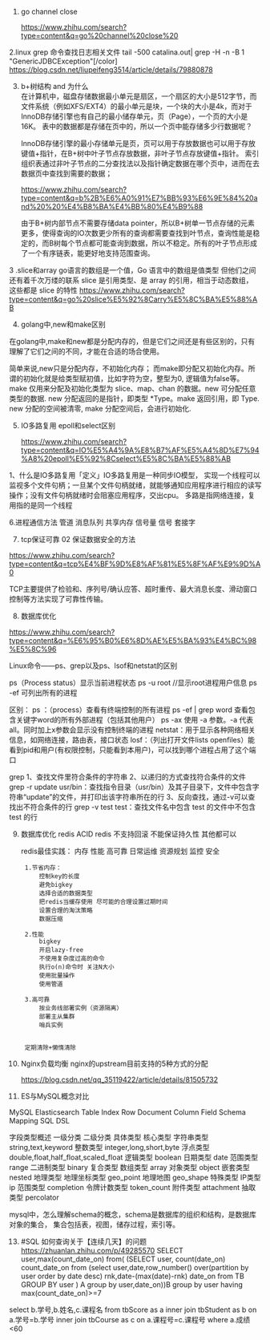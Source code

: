 1. go channel close 

	https://www.zhihu.com/search?type=content&q=go%20channel%20close%20
	
	
2.linux grep 命令查找日志相关文件
tail -500 catalina.out| grep -H -n -B 1 "GenericJDBCException"[/color]	
    https://blog.csdn.net/liupeifeng3514/article/details/79880878	
	
3. b+树结构 and  为什么	
	在计算机中，磁盘存储数据最小单元是扇区，一个扇区的大小是512字节，而文件系统（例如XFS/EXT4）的最小单元是块，一个块的大小是4k，而对于InnoDB存储引擎也有自己的最小储存单元，页（Page），一个页的大小是16K。
	表中的数据都是存储在页中的，所以一个页中能存储多少行数据呢？
	
	InnoDB存储引擎的最小存储单元是页，页可以用于存放数据也可以用于存放键值+指针，在B+树中叶子节点存放数据，非叶子节点存放键值+指针。
    索引组织表通过非叶子节点的二分查找法以及指针确定数据在哪个页中，进而在去数据页中查找到需要的数据；
	
	https://www.zhihu.com/search?type=content&q=b%2B%E6%A0%91%E7%BB%93%E6%9E%84%20and%20%20%E4%B8%BA%E4%BB%80%E4%B9%88
	
	
	由于B+树内部节点不需要存储data pointer，所以B+树单一节点存储的元素更多，使得查询的IO次数更少所有的查询都需要查找到叶节点，查询性能是稳定的，而B树每个节点都可能查询到数据，所以不稳定。所有的叶子节点形成了一个有序链表，能更好地支持范围查询。


3 .slice和array
	go语言的数组是一个值，Go 语言中的数组是值类型
	但他们之间还有着千次万缕的联系 slice 是引用类型、是 array 的引用，相当于动态数组， 这些都是 slice 的特性
	https://www.zhihu.com/search?type=content&q=go%20slice%E5%92%8Carry%E5%8C%BA%E5%88%AB


4. golang中,new和make区别

在golang中,make和new都是分配内存的，但是它们之间还是有些区别的，只有理解了它们之间的不同，才能在合适的场合使用。

简单来说,new只是分配内存，不初始化内存； 而make即分配又初始化内存。所谓的初始化就是给类型赋初值，比如字符为空，整型为0, 逻辑值为false等。
make 仅用来分配及初始化类型为 slice、map、chan 的数据。new 可分配任意类型的数据. new 分配返回的是指针，即类型 *Type。make 返回引用，即 Type. new 分配的空间被清零, make 分配空间后，会进行初始化.


5. IO多路复用 epoll和select区别
	
	https://www.zhihu.com/search?type=content&q=IO%E5%A4%9A%E8%B7%AF%E5%A4%8D%E7%94%A8%20epoll%E5%92%8Cselect%E5%8C%BA%E5%88%AB
	
1、什么是IO多路复用「定义」IO多路复用是一种同步IO模型，
实现一个线程可以监视多个文件句柄；一旦某个文件句柄就绪，就能够通知应用程序进行相应的读写操作；没有文件句柄就绪时会阻塞应用程序，交出cpu。
多路是指网络连接，复用指的是同一个线程

6.进程通信方法
管道
消息队列
共享内存
信号量
信号
套接字

7. tcp保证可靠
02 保证数据安全的方法

https://www.zhihu.com/search?type=content&q=tcp%E4%BF%9D%E8%AF%81%E5%8F%AF%E9%9D%A0

TCP主要提供了检验和、序列号/确认应答、超时重传、最大消息长度、滑动窗口控制等方法实现了可靠性传输。
	

8. 数据库优化

https://www.zhihu.com/search?type=content&q=%E6%95%B0%E6%8D%AE%E5%BA%93%E4%BC%98%E5%8C%96	
	
	
Linux命令——ps、grep以及ps、lsof和netstat的区别


ps（Process status）显示当前进程状态
ps -u root //显示root进程用户信息
ps -ef 可列出所有的进程

区别：
ps ：（process）查看有终端控制的所有进程
ps -ef | grep word 查看包含关键字word的所有外部进程（包括其他用户）
ps -ax 使用 -a 参数。-a 代表 all。同时加上x参数会显示没有控制终端的进程
netstat：用于显示各种网络相关信息，如网络连接，路由表，接口状态
losf：（列出打开文件lists openfiles）能看到pid和用户(有权限控制，只能看到本用户)，可以找到哪个进程占用了这个端口

grep
1、查找文件里符合条件的字符串
2、以递归的方式查找符合条件的文件
grep -r update usr/bin：查找指令目录（usr/bin）及其子目录下，文件中包含字符串“update”的文件，并打印出该字符串所在的行
3、反向查找，通过-v可以查找出不符合条件的行
grep -v test test：查找文件名中包含 test 的文件中不包含test 的行
 
	
	
9. 数据库优化
	redis ACID
	redis  不支持回滚 不能保证持久性  其他都可以
	
	redis最佳实践： 
		内存 性能 高可靠 日常运维 资源规划 监控 安全
		
		1.节省内存：
			控制key的长度
			避免bigkey
			选择合适的数据类型
			把redis当缓存使用 尽可能的合理设置过期时间
			设置合理的淘汰策略
			数据压缩
			
		2.性能
			bigkey
			开启lazy-free
			不使用复杂度过高的命令
			执行o(n)命令时 关注N大小
			使用批量操作
			使用管道
			
		3.高可靠
			按业务线部署实例（资源隔离）
			部署主从集群
			哨兵实例
		
		
		定期清除+懒惰清除



10. Nginx负载均衡  nginx的upstream目前支持的5种方式的分配
	
	https://blog.csdn.net/qq_35119422/article/details/81505732



11. ES与MySQL概念对比

MySQL	Elasticsearch
Table	 Index
Row	     Document
Column	 Field
Schema	 Mapping
SQL	     DSL


字段类型概述
一级分类	二级分类	具体类型
核心类型	字符串类型	string,text,keyword
整数类型	integer,long,short,byte
浮点类型	double,float,half_float,scaled_float
逻辑类型	boolean
日期类型	date
范围类型	range
二进制类型	binary
复合类型	数组类型	array
对象类型	object
嵌套类型	nested
地理类型	地理坐标类型	geo_point
地理地图	geo_shape
特殊类型	IP类型	ip
范围类型	completion
令牌计数类型	token_count
附件类型	attachment
抽取类型	percolator

mysql中，怎么理解schema的概念，schema是数据库的组织和结构，是数据库对象的集合，
集合包括表，视图，储存过程，索引等。


13. #SQL 如何查询关于【连续几天】的问题
https://zhuanlan.zhihu.com/p/49285570
SELECT user,max(count_date_on)
from(
(SELECT user, count(date_on) count_date_on
from 
(select user,date,row_number() over(partition by user order by date desc) rnk,date-(max(date)-rnk) date_on
from TB
GROUP BY user ) A
group by user,date_on))B
group by user
having max(count_date_on)>=7
	

select b.学号,b.姓名,c.课程名
from tbScore as a inner join tbStudent as b on a.学号=b.学号
inner join tbCourse as c on a.课程号=c.课程号
where a.成绩<60	
	
	